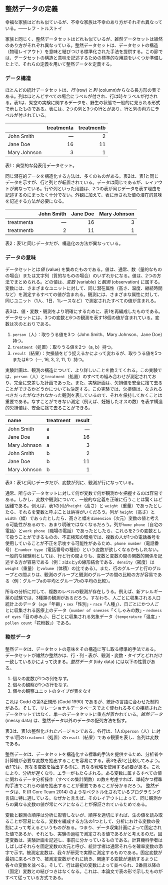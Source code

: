 ## 整然データの定義

幸福な家族はどれも似ているが、不幸な家族は不幸のあり方がそれぞれ異なっている。――レフ・トルストイ

家族と同じく、整然データセットはどれも似ているが、雑然データセットは雑然のあり方がそれぞれ異なっている。整然データセットは、データセットの構造（物理レイアウト）を意味と結びつける標準化された手法を提供する。この節では、データセットの構造と意味を記述するための標準的な用語をいくつか準備した上で、それらの定義を用いて整然データを定義する。

### データ構造

ほとんどの統計データセットは、*行* (row) と*列* (column)からなる長方形の表である。列はほとんどすべての場合にラベルが付され、行は時々ラベルが付される。表1は、架空の実験に関するデータを、野生の状態で一般的に見られる形式で示したものである。表には、2つの列と3つの行とがあり、行と列の両方にラベルが付されている。

|                     |  treatmenta |  treatmentb |
|:-------------|-----------:|-----------:|
| John Smith              |          ―|           2|
| Jane Doe              |          16|          11|
| Mary Johnson |           3|           1|

表1：典型的な発表用データセット。

同じ潜在的データを構造化する方法は、多くのものがある。表2は、表1と同じデータを示すが、行と列とが転置されている。データは同じであるが、レイアウトが異なっている。行や列といった用語は、2つの表が同じデータを表す理由を記述するのにまったく十分でない。外観に加えて、表に示された値の潜在的意味を記述する方法が必要になる。

|            |  John Smith |  Jane Doe |  Mary Johnson |
|:-----------|-----------:|---------:|-------------:|
| treatmenta |           ―|        16|             3|
| treatmentb |           2|        11|             1|

表2：表1と同じデータだが、構造化の方法が異なっている。

### データの意味

データセットとは*値* (value) を集めたものである。値は、通常、数（量的なものの場合）または文字列（質的なものの場合）のいずれかになる。値は、2つの方法でまとめられる。どの値は、*変数* (variable) と*観測* (observation) に属する。変数には、さまざまなユニットに対して、同じ潜在属性（高さ、温度、継続時間など）を測定するすべての値が含まれる。観測には、さまざまな属性に対して、同じユニット（1人、1日、1レースなど）で測定されたすべての値が含まれる。

表3は、値・変数・観測をより明確にするために、表1を再編成したものである。データセットには、3つの変数と6つの観測を表す18個の値が含まれている。変数は次のとおりである。

1. `person`（人）：取りうる値を3つ（John Smith、Mary Johnson、Jane Doe）持つ。
2. `treatment`（処置）：取りうる値を2つ（a, b）持つ。
3. `result`（結果）：欠損値をどう捉えるかによって変わるが、取りうる値を5つまたは6つ（―, 16, 3, 2, 11, 1）持つ。

実験計画は、観測の構造について、より詳しいことを教えてくれる。この実験では、`person`（人）と`treatment`（処置）のすべての組み合わせが測定されており、完全に交差した計画であった。また、実験計画は、欠損値を安全に捨て去ることができるかどうかについても決定する。この実験では、欠損値は、なされるべきだったがなされなかった観測を表しているので、それを保持しておくことは重要である。なすことができない測定（例えば、妊娠したオスの数）を表す構造的欠損値は、安全に捨て去ることができる。

| name         | treatment |  result|
|:-------------|:----|-------:|
| John Smith   | a   |       —|
| Jane Doe     | a   |      16|
| Mary Johnson | a   |       3|
| John Smith   | b   |       2|
| Jane Doe     | b   |      11|
| Mary Johnson | b   |       1|

表3：表1と同じデータだが、変数が列に、観測が行になっている。

通常、所与のデータセットに対して何が変数で何が観測かを把握するのは容易である。しかし、変数や観測について、一般的な定義を正確に行うことは驚くほど困難である。例えば、表1の列が`height`（高さ）と `weight`（重量）であったとしたら、それらを変数と呼ぶことは納得がいくだろう。列が `height`（高さ）と`width`（幅）であったとしたら、高さと幅を`dimension`（次元）変数の値と考える可能性があるので、あまり明確ではなくなるだろう。列が`home phone`（自宅の電話）と`work phone`（職場の電話）であったとしたら、これらを2つの変数として扱うことができるものの、不正検知の環境では、複数の人が1つの電話番号を使用していることが不正を示唆する可能性があるため、`phone number`（電話番号）と`number type`（電話番号の種別）という変数が欲しくなるかもしれない。一般的な経験則としては、行と行の間よりも、変数と変数の間の関数的関係を記述する方が容易である（例：`z`は`x`と`y`の線形結合である、`density`（密度）は`weight`（重量）と`volume`（体積）の比である）。また、行のグループと行のグループとの間よりは、観測のグループと観測のグループの間の比較の方が容易である（例：グループaの平均とグループbの平均の比較）。

所与の分析に対して、複数のレベルの観測が存在しうる。例えば、新アレルギー薬の試験では、3種類の観測があるだろう。すなわち、人ごとに収集される人口統計上のデータ（`age`「年齢」・`sex`「性別」・`race`「人種」）、日ごとにかつ人ごとに収集される医療上のデータ（`number of sneezes`「くしゃみの数」・`redness of eyes`「目の赤み」）、日ごとに収集される気象データ（`temperature`「温度」・`pollen count`「花粉数」）である。

### 整然データ
整然データは、データセットの意味をその構造に写し取る標準的手法である。 データセットが雑然か整然かは、行・列・表が、観測・変数・タイプとどれだけ一致しているかによって決まる。*整然データ* (tidy data) には以下の性質がある。

1. 個々の変数が1つの列をなす。
2. 個々の観察が1つの行をなす。
3. 個々の観察ユニットのタイプが表をなす

これは Codd の第3正規形 (Codd 1990) であるが、統計の言語に合わせた制約がある。そして、リレーショナルデータベースでよく使われる多くの接続されたデータセットではなく、単一のデータセットに重点が置かれている。*雑然データ* (messy data) は、整然データ以外のデータの配列方法を指す。

表3は、表1の整然化されたバージョンである。各行は、1人の`person`（人）に対する1回の`treatment`（処置）の`result`（結果）である観察を表し、各列は変数である。

整然データは、データセットを構造化する標準的手法を提供するため、分析者や計算機が必要な変数を抽出することを容易にする。表3を表1と比較してみよう。表1では、異なる変数を抽出するのに、異なる戦略を使用する必要がある。これにより、分析が遅くなり、エラーがもたらされる。ある変数に属するすべての値に関わるデータ分析操作（すべての集計関数）の数を考慮すれば、単純かつ標準的手法でこれらの値を抽出することが重要であることが分かるだろう。 整然データは、R (R Core Team 2014) のようなベクトル化されているプログラミング言語に特に適している。なぜかと言えば、そのレイアウトによって、同じ観測からの異なる変数の値が常にペアになることが保証されているためである。

変数と観測の順序は分析に影響しないが、順序を適切にすれば、生の値を読み取ることが容易になる。変数を編成する方法の1つとして、分析における変数の役割によって考えるというものがある。つまり、データ収集計画によって固定された値であるか、それとも、実験の過程で測定される値であるかと考えるのだ。固定変数は、実験計画を記述し、事前に分かっているものである。計算機科学者はしばしばそれらを固定変数の次元と呼び、統計学者は通常それらを確率変数の添字で示す。被測定変数は、我々が研究で実際に測定するものである。固定変数が最初に来るべきで、被測定変数がそれに続き、関連する変数が連続するように各々の変数を並べる。そして、行は最初の変数によって並べられ、2番目以降の（固定）変数との結びつきはなくなる。これは、本論文で表の形で示したものがすべて従っている方式である。
